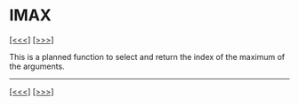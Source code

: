 # IMAX

[\[\<\<\<\]](ug_25.91.md) [\[\>\>\>\]](ug_25.93.md)

This is a planned function to select and return the index of the maximum
of the arguments.

-----

[\[\<\<\<\]](ug_25.91.md) [\[\>\>\>\]](ug_25.93.md)
